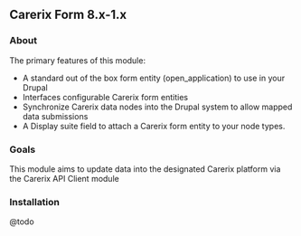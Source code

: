 Carerix Form 8.x-1.x
--------------------

### About

The primary features of this module:

- A standard out of the box form entity (open_application) to use in your Drupal
- Interfaces configurable Carerix form entities
- Synchronize Carerix data nodes into the Drupal system to allow mapped data submissions
- A Display suite field to attach a Carerix form entity to your node types.

### Goals

This module aims to update data into the designated Carerix platform via the Carerix API Client module

### Installation

@todo